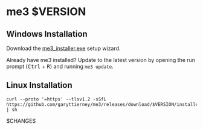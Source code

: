 # me3 $VERSION

<!-- markdown-link-check-disable -->
## Windows Installation

Download the [me3_installer.exe](https://github.com/garyttierney/me3/releases/download/$VERSION/me3_installer.exe) setup wizard.

Already have me3 installed? Update to the latest version by opening the run prompt (<kbd>Ctrl</kbd> + <kbd>R</kbd>) and running `me3 update`.

## Linux Installation

```shell
curl --proto '=https' --tlsv1.2 -sSfL https://github.com/garyttierney/me3/releases/download/$VERSION/installer.sh | sh
```
<!-- markdown-link-check-enable -->
$CHANGES

